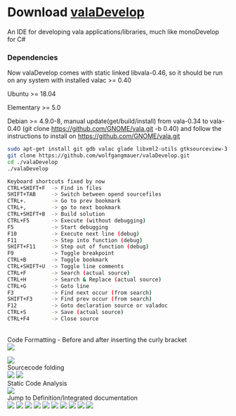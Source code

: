 # Download [valaDevelop](https://raw.githubusercontent.com/wolfgangmauer/valaDevelop/master/valaDevelop)
An IDE for developing vala applications/libraries, much like monoDevelop for C#

### Dependencies  
Now valaDevelop comes with static linked libvala-0.46, so it should be run on any system with installed valac >= 0.40

Ubuntu >= 18.04

Elementary >= 5.0

Debian >= 4.9.0-8, manual update(get/build/install) from vala-0.34 to vala-0.40 (git clone https://github.com/GNOME/vala.git -b 0.40) and follow the instructions to install on https://github.com/GNOME/vala.git

```sh
sudo apt-get install git gdb valac glade libxml2-utils gtksourceview-3.0-1 libwebkit2gtk-4.0-37 libjson-glib-1.0
git clone https://github.com/wolfgangmauer/valaDevelop.git
cd ./valaDevelop
./valaDevelop
```
```sh
Keyboard shortcuts fixed by now
CTRL+SHIFT+F  -> Find in files
SHIFT+TAB     -> Switch between opend sourcefiles
CTRL+.        -> Go to prev bookmark
CTRL+,        -> go to next bookmark
CTRL+SHIFT+B  -> Build solution
CTRL+F5       -> Execute (without debugging)
F5            -> Start debugging
F10           -> Execute next line (debug)
F11           -> Step into function (debug)
SHIFT+F11     -> Step out of function (debug)
F9            -> Toggle breakpoint
CTRL+B        -> Toggle bookmark
CTRL+SHIFT+U  -> Toggle line comments
CTRL+F        -> Search (actual source)
CTRL+H        -> Search & Replace (actual source)
CTRL+G        -> Goto line
F3            -> Find next occur (from search)
SHIFT+F3      -> Find prev occur (from search)
F12           -> Goto declaration source or valadoc
CTRL+S        -> Save (actual source)
CTRL+F4       -> Close source
```
</br>Code Formatting - Before and after inserting the curly bracket</br>
<img src="https://raw.githubusercontent.com/wolfgangmauer/valaDevelop/master/ScreenShots/Bildschirmfoto von 2019-03-31 21-58-47.png">
</br>

<img src="https://raw.githubusercontent.com/wolfgangmauer/valaDevelop/master/ScreenShots/Bildschirmfoto von 2019-03-31 21-59-04.png">
</br>Sourcecode folding</br>
<img src="https://raw.githubusercontent.com/wolfgangmauer/valaDevelop/master/ScreenShots/Bildschirmfoto von 2019-03-26 13-18-27.png">
<img src="https://raw.githubusercontent.com/wolfgangmauer/valaDevelop/master/ScreenShots/Bildschirmfoto von 2019-03-26 13-18-40.png">
</br>Static Code Analysis</br>
<img src="https://raw.githubusercontent.com/wolfgangmauer/valaDevelop/master/ScreenShots/Bildschirmfoto von 2019-03-22 11-00-48.png">
</br>Jump to Definition/Integrated documentation</br>
<img src="https://raw.githubusercontent.com/wolfgangmauer/valaDevelop/master/ScreenShots/Bildschirmfoto von 2019-03-20 00-05-20.png">
<img src="https://raw.githubusercontent.com/wolfgangmauer/valaDevelop/master/ScreenShots/Bildschirmfoto von 2019-03-10 04-34-45.png">
<img src="https://raw.githubusercontent.com/wolfgangmauer/valaDevelop/master/ScreenShots/Bildschirmfoto von 2019-02-17 22-45-56.png">
<img src="https://raw.githubusercontent.com/wolfgangmauer/valaDevelop/master/ScreenShots/Bildschirmfoto von 2019-02-17 22-48-06.png">
<img src="https://raw.githubusercontent.com/wolfgangmauer/valaDevelop/master/ScreenShots/Bildschirmfoto von 2019-02-17 22-50-05.png">
<img src="https://raw.githubusercontent.com/wolfgangmauer/valaDevelop/master/ScreenShots/Bildschirmfoto von 2019-02-17 22-50-31.png">
<img src="https://raw.githubusercontent.com/wolfgangmauer/valaDevelop/master/ScreenShots/Bildschirmfoto von 2019-02-17 22-51-13.png">
<img src="https://raw.githubusercontent.com/wolfgangmauer/valaDevelop/master/ScreenShots/Bildschirmfoto von 2019-02-17 22-56-47.png">
<img src="https://raw.githubusercontent.com/wolfgangmauer/valaDevelop/master/ScreenShots/Bildschirmfoto von 2019-02-22 15-54-31.png">
<img src="https://raw.githubusercontent.com/wolfgangmauer/valaDevelop/master/ScreenShots/Bildschirmfoto von 2019-02-22 18-59-38.png">
